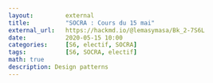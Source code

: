 ```yaml
---
layout:         external
title:          "SOCRA : Cours du 15 mai"
external_url:   https://hackmd.io/@lemasymasa/Bk_2-7S6L
date:           2020-05-15 10:00
categories:     [S6, electif, SOCRA]
tags:           [S6, SOCRA, electif]
math: true
description: Design patterns
---
```

